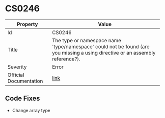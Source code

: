 # CS0246

| Property               | Value                                                                                                                            |
| ---------------------- | -------------------------------------------------------------------------------------------------------------------------------- |
| Id                     | CS0246                                                                                                                           |
| Title                  | The type or namespace name 'type/namespace' could not be found \(are you missing a using directive or an assembly reference?\)\. |
| Severity               | Error                                                                                                                            |
| Official Documentation | [link](http://docs.microsoft.com/en-us/dotnet/csharp/language-reference/compiler-messages/cs0246)                                |

## Code Fixes

* Change array type
